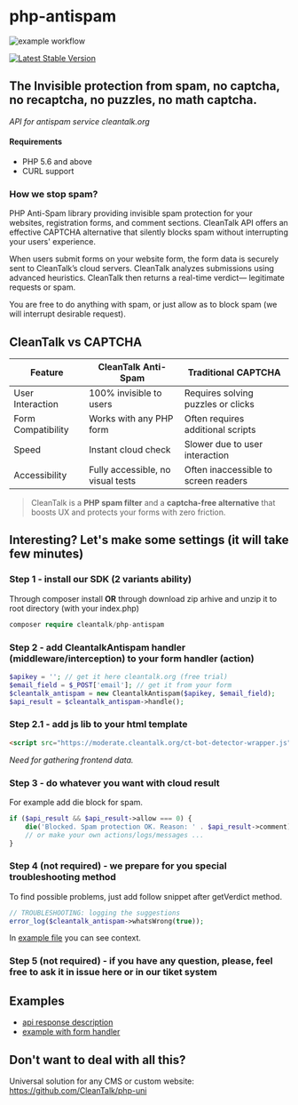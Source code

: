 php-antispam
============
![example workflow](https://github.com/CleanTalk/php-antispam/actions/workflows/tests.yml/badge.svg)

[![Latest Stable Version](https://poser.pugx.org/cleantalk/php-antispam/v)](https://packagist.org/packages/cleantalk/php-antispam)

## The Invisible protection from spam, no captcha, no recaptcha, no puzzles, no math captcha.
_API for antispam service cleantalk.org_

#### Requirements
* PHP 5.6 and above 
* CURL support 

### How we stop spam?
PHP Anti-Spam library providing invisible spam protection for your websites, registration forms, and comment sections. CleanTalk API offers an effective CAPTCHA alternative that silently blocks spam without interrupting your users' experience.

When users submit forms on your website form, the form data is securely sent to CleanTalk’s cloud servers. CleanTalk analyzes submissions using advanced heuristics. CleanTalk then returns a real-time verdict— legitimate requests or spam.

You are free to do anything with spam, or just allow as to block spam (we will interrupt desirable request).

## CleanTalk vs CAPTCHA
| Feature             | CleanTalk Anti-Spam               | Traditional CAPTCHA                  |
|---------------------|-----------------------------------|--------------------------------------|
| User Interaction    | 100% invisible to users           | Requires solving puzzles or clicks   |
| Form Compatibility  | Works with any PHP form           | Often requires additional scripts    |
| Speed               | Instant cloud check               | Slower due to user interaction       |
| Accessibility       | Fully accessible, no visual tests | Often inaccessible to screen readers |

>  CleanTalk is a **PHP spam filter** and a **captcha-free alternative** that boosts UX and protects your forms with zero friction.

## Interesting? Let's make some settings (it will take few minutes)


### Step 1 - install our SDK (2 variants ability)

Through composer install **OR** through download zip arhive and unzip it to root directory (with your index.php)
```php
composer require cleantalk/php-antispam
```


### Step 2 - add CleantalkAntispam handler (middleware/interception) to your form handler (action)

```php
$apikey = ''; // get it here cleantalk.org (free trial)
$email_field = $_POST['email']; // get it from your form
$cleantalk_antispam = new CleantalkAntispam($apikey, $email_field);
$api_result = $cleantalk_antispam->handle();
```

### Step 2.1 - add js lib to your html template
```html
<script src="https://moderate.cleantalk.org/ct-bot-detector-wrapper.js"></script>
```
_Need for gathering frontend data._

### Step 3 - do whatever you want with cloud result
For example add die block for spam.
```php
if ($api_result && $api_result->allow === 0) {
    die('Blocked. Spam protection OK. Reason: ' . $api_result->comment);
    // or make your own actions/logs/messages ...
}
```

### Step 4 (not required) - we prepare for you special troubleshooting method
To find possible problems, just add follow snippet after getVerdict method.
```php
// TROUBLESHOOTING: logging the suggestions
error_log($cleantalk_antispam->whatsWrong(true));
```
In [example file](https://github.com/CleanTalk/php-antispam/blob/dev/examples/form_with_handler/form_with_handler.php) you can see context.

### Step 5 (not required) - if you have any question, please, feel free to ask it in issue here or in our tiket system

## Examples
- [api response description](https://github.com/CleanTalk/php-antispam/tree/dev/examples/api_response_description.md)
- [example with form handler](https://github.com/CleanTalk/php-antispam/blob/dev/examples/form_with_handler/form_with_handler.php)

  
## Don't want to deal with all this?
Universal solution for any CMS or custom website: https://github.com/CleanTalk/php-uni  
